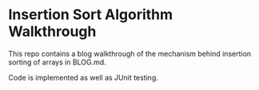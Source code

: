 # Insertion Sort Algorithm Walkthrough

This repo contains a blog walkthrough of the mechanism behind insertion sorting of arrays in BLOG.md. 

Code is implemented as well as JUnit testing. 